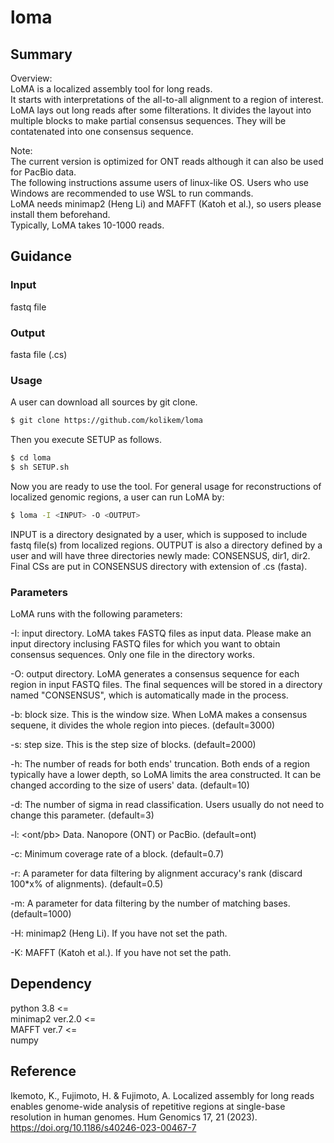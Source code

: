 # loma

## Summary
Overview:  
LoMA is a localized assembly tool for long reads.  
It starts with interpretations of the all-to-all alignment to a region of interest. LoMA lays out long reads after some filterations. It divides the layout into multiple blocks to make partial consensus sequences. They will be contatenated into one consensus sequence.

Note:  
The current version is optimized for ONT reads although it can also be used for PacBio data.  
The following instructions assume users of linux-like OS. Users who use Windows are recommended to use WSL to run commands.  
LoMA needs minimap2 (Heng Li) and MAFFT (Katoh et al.), so users please install them beforehand.  
Typically, LoMA takes 10-1000 reads.

## Guidance
### Input
fastq file
### Output
fasta file (.cs)
### Usage
A user can download all sources by git clone.
```sh
$ git clone https://github.com/kolikem/loma
```
Then you execute SETUP as follows.
```sh
$ cd loma
$ sh SETUP.sh
```
Now you are ready to use the tool. For general usage for reconstructions of localized genomic regions, a user can run LoMA by:
```sh
$ loma -I <INPUT> -O <OUTPUT>
```
INPUT is a directory designated by a user, which is supposed to include fastq file(s) from localized regions.
OUTPUT is also a directory defined by a user and will have three directories newly made: CONSENSUS, dir1, dir2. Final CSs are put in CONSENSUS directory with extension of .cs (fasta).
### Parameters
LoMA runs with the following parameters:  
  
-I: <PATH> input directory. LoMA takes FASTQ files as input data. Please make an input directory inclusing FASTQ files for which you want to obtain consensus sequences. Only one file in the directory works.  
  
-O: <PATH> output directory. LoMA generates a consensus sequence for each region in input FASTQ files. The final sequences will be stored in a directory named "CONSENSUS", which is automatically made in the process.  
  
-b: <INT> block size. This is the window size. When LoMA makes a consensus sequene, it divides the whole region into pieces. (default=3000)  
  
-s: <INT> step size. This is the step size of blocks. (default=2000)  
  
-h: <INT> The number of reads for both ends' truncation. Both ends of a region typically have a lower depth, so LoMA limits the area constructed. It can be changed according to the size of users' data. (default=10)  
  
-d: <INT> The number of sigma in read classification. Users usually do not need to change this parameter. (default=3)  
  
-l: <ont/pb> Data. Nanopore (ONT) or PacBio. (default=ont)  
  
-c: <INT> Minimum coverage rate of a block. (default=0.7)  
  
-r: <FLOAT> A parameter for data filtering by alignment accuracy's rank (discard 100*x% of alignments). (default=0.5)  

-m: <INT> A parameter for data filtering by the number of matching bases. (default=1000)  
  
-H: <PATH> minimap2 (Heng Li). If you have not set the path.  
  
-K: <PATH> MAFFT (Katoh et al.). If you have not set the path.  

## Dependency
python 3.8 <=  
minimap2 ver.2.0 <=  
MAFFT ver.7 <=  
numpy

## Reference
Ikemoto, K., Fujimoto, H. & Fujimoto, A. Localized assembly for long reads enables genome-wide analysis of repetitive regions at single-base resolution in human genomes. Hum Genomics 17, 21 (2023). https://doi.org/10.1186/s40246-023-00467-7

